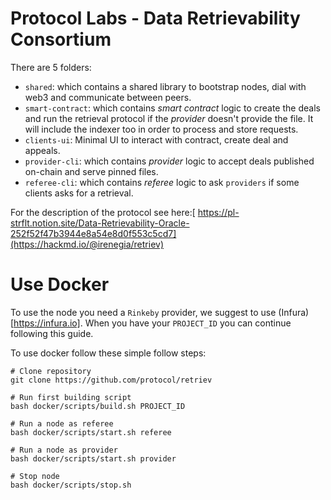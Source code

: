 # Protocol Labs - Data Retrievability Consortium 

There are 5 folders:
- `shared`: which contains a shared library to bootstrap nodes, dial with web3 and communicate between peers.
- `smart-contract`: which contains *smart contract* logic to create the deals and run the retrieval protocol if the *provider* doesn't provide the file. It will include the indexer too in order to process and store requests.
- `clients-ui`: Minimal UI to interact with contract, create deal and appeals.
- `provider-cli`: which contains *provider* logic to accept deals published on-chain and serve pinned files.
- `referee-cli`: which contains *referee* logic to ask `providers` if some clients asks for a retrieval.

For the description of the protocol see here:[ https://pl-strflt.notion.site/Data-Retrievability-Oracle-252f52f47b3944e8a54e8d0f553c5cd7](https://hackmd.io/@irenegia/retriev)

# Use Docker
To use the node you need a `Rinkeby` provider, we suggest to use (Infura)[https://infura.io].
When you have your `PROJECT_ID` you can continue following this guide.

To use docker follow these simple follow steps:

```
# Clone repository
git clone https://github.com/protocol/retriev

# Run first building script
bash docker/scripts/build.sh PROJECT_ID

# Run a node as referee
bash docker/scripts/start.sh referee

# Run a node as provider
bash docker/scripts/start.sh provider

# Stop node
bash docker/scripts/stop.sh
```
